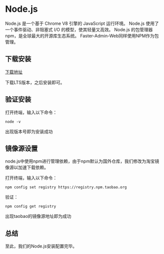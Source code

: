 # Node.js

Node.js 是一个基于 Chrome V8 引擎的 JavaScript 运行环境。 Node.js 使用了一个事件驱动、非阻塞式 I/O 的模型，使其轻量又高效。 Node.js 的包管理器 npm，是全球最大的开源库生态系统。 Faster-Admin-Web同样使用NPM作为包管理。

## 下载安装

[下载地址](https://nodejs.org/en/)

下载LTS版本，之后安装即可。

## 验证安装

打开终端，输入以下命令：

```
node -v
```

出现版本号即为安装成功

## 镜像源设置

node.js中使用npm进行管理依赖，由于npm默认为国外仓库，我们修改为淘宝镜像源以加速下载依赖。

打开终端，输入以下命令：

```
npm config set registry https://registry.npm.taobao.org
```

验证：

```
npm config get registry
```

出现taobao的镜像源地址即为成功

## 总结

至此，我们的Node.js安装配置完毕。
